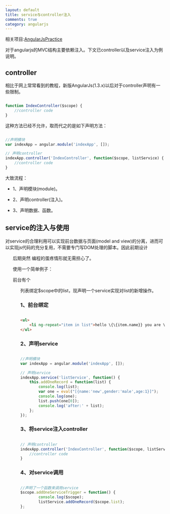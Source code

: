 ```yaml
---
layout: default
title: service与controller注入
comments: true
category: angularjs
---
```


相关项目:[AngularJsPractice](https://github.com/WengShengyuan/angularjsPractice)

对于angularjs的MVC结构主要依赖注入。下文已controller以及service注入为例说明。

## controller

相比于网上常常看到的教程，新版AngularJs(1.3.x)以后对于controller声明有一些限制。

```javascript

function IndexController($scope) {
	//controller code
}

```

这种方法已经不允许，取而代之的是如下声明方法：

```javascript

//声明模块
var indexApp = angular.module('indexApp', []);

// 声明controller
indexApp.controller('IndexController', function($scope, listService) {
	//controller code
}

```

大致流程：

* 1、声明模块(module)。

* 2、声明controller(注入)。

* 3、声明数据、函数。

## service的注入与使用

对service的合理利用可以实现前台数据与页面(model and view)的分离，进而可以实现js代码的充分复用，不需要专门写DOM处理的脚本。因此前期设计<ul>后期突然
编程<table>的蛋疼情形就无需担心了。

使用一个简单例子：

前台有个<ul>列表绑定$scope中的list，现声明一个service实现对list的新增操作。

### 1、前台绑定

```HTML

<ul>
	<li ng-repeat="item in list">hello \{\{item.name}} you are \{\{item.gender}} and \{\{item.age}} years old</li>
</ul>

````

### 2、声明service

```javascript

//声明模块
var indexApp = angular.module('indexApp', []);

// 声明service
indexApp.service('listService', function() {
	this.addOneRecord = function(list) {
		console.log(list);
		var one = eval("[{name:'new',gender:'male',age:1}]");
		console.log(one);
		list.push(one[0]);
		console.log('after:' + list);
	};
});

```

### 3、将service注入controller

```javascript

// 声明controller
indexApp.controller('IndexController', function($scope, listService){
	//controller code
}

```


### 4、对service调用

```javascript

//声明了一个函数来调用service
$scope.addOneServiceTrigger = function() {
		console.log($scope);
		listService.addOneRecord($scope.list);
};

```